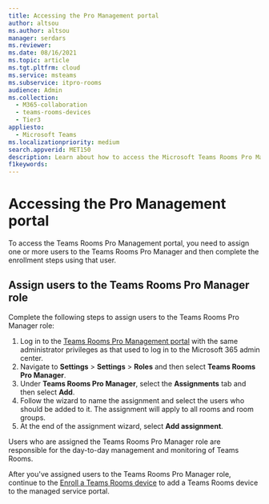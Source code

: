 ```yaml
---
title: Accessing the Pro Management portal
author: altsou
ms.author: altsou
manager: serdars
ms.reviewer: 
ms.date: 08/16/2021
ms.topic: article
ms.tgt.pltfrm: cloud
ms.service: msteams
ms.subservice: itpro-rooms
audience: Admin
ms.collection: 
  - M365-collaboration
  - teams-rooms-devices
  - Tier3
appliesto: 
  - Microsoft Teams
ms.localizationpriority: medium
search.appverid: MET150
description: Learn about how to access the Microsoft Teams Rooms Pro Management portal.
f1keywords: 
---
```


# Accessing the Pro Management portal

To access the Teams Rooms Pro Management portal, you need to assign one or more users to the Teams Rooms Pro Manager and then complete the enrollment steps using that user.

## Assign users to the Teams Rooms Pro Manager role

Complete the following steps to assign users to the Teams Rooms Pro Manager role:

1. Log in to the [Teams Rooms Pro Management portal](https://portal.rooms.microsoft.com/) with the same administrator privileges as that used to log in to the Microsoft 365 admin center.
2. Navigate to **Settings** > **Settings** > **Roles** and then select **Teams Rooms Pro Manager**.
3. Under **Teams Rooms Pro Manager**, select the **Assignments** tab and then select **Add**.
4. Follow the wizard to name the assignment and select the users who should be added to it. The assignment will apply to all rooms and room groups.
5. At the end of the assignment wizard, select **Add assignment**.

Users who are assigned the Teams Rooms Pro Manager role are responsible for the day-to-day management and monitoring of Teams Rooms.

After you've assigned users to the Teams Rooms Pro Manager role, continue to the [Enroll a Teams Rooms device](enroll-a-device.md) to add a Teams Rooms device to the managed service portal.

<!-- ## Enroll a Teams Rooms device

 To enroll a device in the Teams Rooms Premium managed service, see [Monitoring device software installation](monitor-software-installation-guide.md).

2. Select on the **?** icon at the top right-hand corner of the portal to launch the help menu. The help menu includes an [Installation guide](https://portal.rooms.microsoft.com/docs/MMR%20Monitoring%20Software%20Installation%20Guide%20Feb%202021.pdf) containing detailed enrollment instructions:

    1. Review the **Pre-requisites** section in the Installation guide. Confirm that the URLs listed in the **URLs Required for Communication** list are added to your firewall's traffic allow list.
    2. Follow the instructions in the **Enabling TPM Settings** section to enable the Trusted Platform Module (TPM) functionality on your device.
    3. Follow the instructions in the **Adding Proxy Settings** section to configure your device to use your proxy gateway, if you have one.
    4. Follow the instructions in the **Process** section to install the monitoring agent software and configure the self enrollment key on your device.

3. After the monitoring agent and unique XML key are configured on your device, navigate to **Rooms** > room name > **Status**, and then select **Enroll**.

    > [!NOTE]
    > The Teams Rooms device will remain in the **Onboarding** state until a Teams Rooms Pro Manager enrolls the device using the portal.

    See [Monitoring device software installation](monitoring-software-installation-guide.md).

<!--## Link to Installation guide

The **Help** menu provides a link to the [Installation guide](https://portal.rooms.microsoft.com/docs/MMR%20Monitoring%20Software%20Installation%20Guide%20Feb%202021.pdf) which in turn provides the following information:

- Instructions on URLs that need to be allow-listed to serve to enable room telemetry to be sent to the managed service.
- Instructions for applying the Microsoft Teams Rooms Premium monitoring agent and unique XML key as part of enrolling a device in the managed service.
- Troubleshooting instructions.-->
